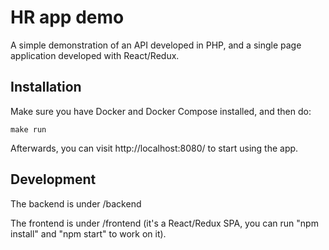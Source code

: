 # HR app demo

A simple demonstration of an API developed in PHP, and a single page application developed with React/Redux.


## Installation

Make sure you have Docker and Docker Compose installed, and then do:

`make run`

Afterwards, you can visit http://localhost:8080/ to start using the app.


## Development

The backend is under /backend

The frontend is under /frontend (it's a React/Redux SPA, you can run "npm install" and "npm start" to work on it).

